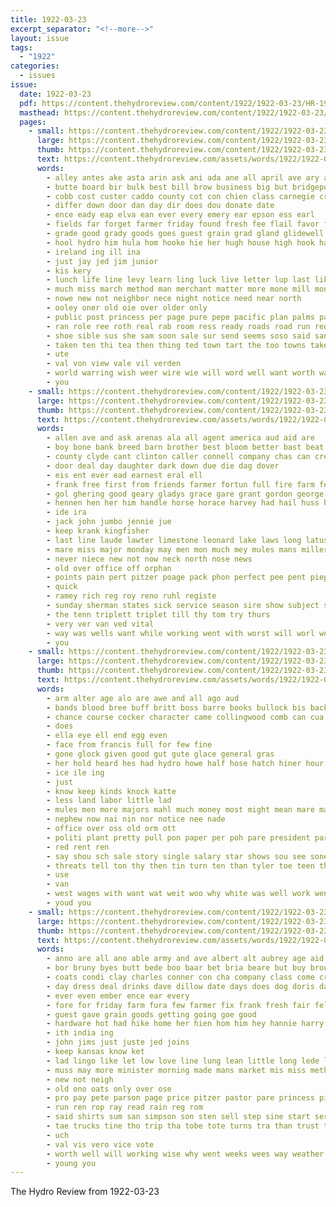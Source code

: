 ```yaml
---
title: 1922-03-23
excerpt_separator: "<!--more-->"
layout: issue
tags:
  - "1922"
categories:
  - issues
issue:
  date: 1922-03-23
  pdf: https://content.thehydroreview.com/content/1922/1922-03-23/HR-1922-03-23.pdf
  masthead: https://content.thehydroreview.com/content/1922/1922-03-23/masthead/HR-1922-03-23.jpg
  pages:
    - small: https://content.thehydroreview.com/content/1922/1922-03-23/small/HR-1922-03-23-01.jpg
      large: https://content.thehydroreview.com/content/1922/1922-03-23/large/HR-1922-03-23-01.jpg
      thumb: https://content.thehydroreview.com/content/1922/1922-03-23/thumbnails/HR-1922-03-23-01.jpg
      text: https://content.thehydroreview.com/assets/words/1922/1922-03-23/HR-1922-03-23-01.txt
      words:
        - alley antes ake asta arin ask ani ada ane all april ave ary and aman apache ades are
        - butte board bir bulk best bill brow business big but bridgeport bound begun better been back brother buy boucher busi beene boot bale buyer beans
        - cobb cost custer caddo county cot con chien class carnegie cream childre crea city cao can college cam chile come consoli comes cyril church child coast carr cold candy course
        - differ down door dan day dir does dou donate date
        - ence eady eap elva ean ever every emery ear epson ess earl
        - fields far forget farmer friday found fresh fee flail favor famous farm font few figures floor fees fore folks for from felton first
        - grade good grady goods goes guest grain grad gland glidewell
        - hool hydro him hula hom hooke hie her hugh house high hook hand hert home head hust har hold hub how had hal has hair
        - ireland ing ill ina
        - just jay jed jim junior
        - kis kery
        - lunch life line levy learn ling luck live letter lup last like litteer long list lung large ligh losing let little
        - much miss march method man merchant matter more mone mill mond mee money manner must mills many most main mae
        - nowe new not neighbor nece night notice need near north
        - ooley oner old oie over older only
        - public post princess per page pure pepe pacific plan palms pay port pleasant people place piece phe
        - ran role ree roth real rab room ress ready roads road run red rival roy reas reeds read running reed rather rent
        - shoe sible sus she sam soon sale sur send seems soso said sane stand strong school see sister strang second stick sin saturday such schol schools sales ser sed sever sport sal sid state say stock
        - taken ten thi tea then thing ted town tart the too towns takes taste tie tax than teach tin ton them tor tey thresher trip tite times tole take
        - ute
        - val von view vale vil verden
        - world warring wish weer wire wie will word well want worth ways week washita work weather wild while wise west with was words way why wooden
        - you
    - small: https://content.thehydroreview.com/content/1922/1922-03-23/small/HR-1922-03-23-02.jpg
      large: https://content.thehydroreview.com/content/1922/1922-03-23/large/HR-1922-03-23-02.jpg
      thumb: https://content.thehydroreview.com/content/1922/1922-03-23/thumbnails/HR-1922-03-23-02.jpg
      text: https://content.thehydroreview.com/assets/words/1922/1922-03-23/HR-1922-03-23-02.txt
      words:
        - allen ave and ask arenas ala all agent america aud aid are
        - boy bone bank breed barn brother best bloom better bast beat breeding box
        - county clyde cant clinton caller connell company chas can creek comes col city colt
        - door deal day daughter dark down due die dag dover
        - eis ent ever ead earnest eral ell
        - frank free first from friends farmer fortun full fire farm fer for
        - gol ghering good geary gladys grace gare grant gordon george
        - hennen hen her him handle horse horace harvey had hail huss has hydro home hold
        - ide ira
        - jack john jumbo jennie jue
        - keep krank kingfisher
        - last line laude lawter limestone leonard lake laws long latus left little
        - mare miss major monday may men mon much mey mules mans miller merchant mares miles mond most moore maher
        - never niece new not now neck north nose news
        - old over office off orphan
        - points pain pert pitzer poage pack phon perfect pee pent pieper packard per
        - quick
        - ramey rich reg roy reno ruhl registe
        - sunday sherman states sick service season sire show subject son stockman study saturday smith south sale side scott spain
        - the tenn triplett triplet till thy tom try thurs
        - very ver van ved vital
        - way was wells want while working went with worst will worl west winning white window
        - you
    - small: https://content.thehydroreview.com/content/1922/1922-03-23/small/HR-1922-03-23-03.jpg
      large: https://content.thehydroreview.com/content/1922/1922-03-23/large/HR-1922-03-23-03.jpg
      thumb: https://content.thehydroreview.com/content/1922/1922-03-23/thumbnails/HR-1922-03-23-03.jpg
      text: https://content.thehydroreview.com/assets/words/1922/1922-03-23/HR-1922-03-23-03.txt
      words:
        - arm alter age alo are awe and all ago aud
        - bands blood bree buff britt boss barre books bullock bis back bron bet ballock but bull bang bully business
        - chance course cocker character came collingwood comb can cua
        - does
        - ella eye ell end egg even
        - face from francis full for few fine
        - gone glock given good gut gute glace general gras
        - her hold heard hes had hydro howe half hose hatch hiner hour hai him hile house how has
        - ice ile ing
        - just
        - know keep kinds knock katte
        - less land labor little lad
        - mules men more majors mahl much money most might mean mare may miles man
        - nephew now nai nin nor notice nee nade
        - office over oss old orm ott
        - politi plant pretty pull pon paper per poh pare president part pure
        - red rent ren
        - say shou sch sale story single salary star shows sou see sone stand straight special send start side strain stay set
        - threats tell ton thy then tin turn ten than tyler toe teen thing try trong too tegen trick trust the taken
        - use
        - van
        - west wages with want wat weit woo why white was well work went
        - youd you
    - small: https://content.thehydroreview.com/content/1922/1922-03-23/small/HR-1922-03-23-04.jpg
      large: https://content.thehydroreview.com/content/1922/1922-03-23/large/HR-1922-03-23-04.jpg
      thumb: https://content.thehydroreview.com/content/1922/1922-03-23/thumbnails/HR-1922-03-23-04.jpg
      text: https://content.thehydroreview.com/assets/words/1922/1922-03-23/HR-1922-03-23-04.txt
      words:
        - anno are all ano able army and ave albert alt aubrey age aid
        - bor bruny byes butt bede boo baar bet bria beare but buy brought buff buta better business bros ber back bank borrow board baby
        - coats condi clay charles conner con cha company class come crosswhite chan can church clerk cox connie coste custer child col cattle cold candy
        - day dress deal drinks dave dillow date days does dog doris dan done
        - ever even ember ence ear every
        - fore for friday farm fura few farmer fix frank fresh fair fellow force front from fancy
        - guest gave grain goods getting going goe good
        - hardware hot had hike home her hien hom him hey hannie harry hydro herndon hour halter hatfield has harness hall how
        - ith india ing
        - john jims just juste jed joins
        - keep kansas know ket
        - lad lingo like let low love line lung lean little long lede lay laval light leedy large
        - muss may more minister morning made mans market mis miss method mack mae mond monday men money mules march
        - new not neigh
        - old ono oats only over ose
        - pro pay pete parson page price pitzer pastor pare princess pian promise pool pullen pauline
        - run ren rop ray read rain reg rom
        - said shirts sum san simpson son sten sell step sine start ser south stock sunday school such stand saline saturday say subject sale shall sam soni stevens sur scott she stake spring salina sales schools see
        - tae trucks tine tho trip tha tobe tote turns tra than trust take tie thing try the trom town tell tay thee till
        - uch
        - val vis vero vice vote
        - worth well will working wise why went weeks wees way weather want walker with work world
        - young you
---
```


The Hydro Review from 1922-03-23

<!--more-->

